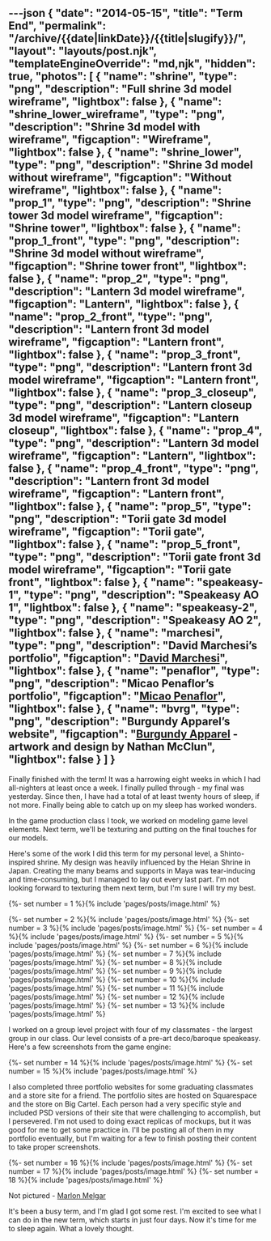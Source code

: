 ---json
{
	"date": "2014-05-15",
	"title": "Term End",
	"permalink": "/archive/{{date|linkDate}}/{{title|slugify}}/",
	"layout": "layouts/post.njk",
	"templateEngineOverride": "md,njk",
	"hidden": true,
	"photos": [
		{
			"name": "shrine",
			"type": "png",
			"description": "Full shrine 3d model wireframe",
			"lightbox": false
		},
		{
			"name": "shrine_lower_wireframe",
			"type": "png",
			"description": "Shrine 3d model with wireframe",
			"figcaption": "Wireframe",
			"lightbox": false
		},
		{
			"name": "shrine_lower",
			"type": "png",
			"description": "Shrine 3d model without wireframe",
			"figcaption": "Without wireframe",
			"lightbox": false
		},
		{
			"name": "prop_1",
			"type": "png",
			"description": "Shrine tower 3d model wireframe",
			"figcaption": "Shrine tower",
			"lightbox": false
		},
		{
			"name": "prop_1_front",
			"type": "png",
			"description": "Shrine 3d model without wireframe",
			"figcaption": "Shrine tower front",
			"lightbox": false
		},
		{
			"name": "prop_2",
			"type": "png",
			"description": "Lantern 3d model wireframe",
			"figcaption": "Lantern",
			"lightbox": false
		},
		{
			"name": "prop_2_front",
			"type": "png",
			"description": "Lantern front 3d model wireframe",
			"figcaption": "Lantern front",
			"lightbox": false
		},
		{
			"name": "prop_3_front",
			"type": "png",
			"description": "Lantern front 3d model wireframe",
			"figcaption": "Lantern front",
			"lightbox": false
		},
		{
			"name": "prop_3_closeup",
			"type": "png",
			"description": "Lantern closeup 3d model wireframe",
			"figcaption": "Lantern closeup",
			"lightbox": false
		},
		{
			"name": "prop_4",
			"type": "png",
			"description": "Lantern 3d model wireframe",
			"figcaption": "Lantern",
			"lightbox": false
		},
		{
			"name": "prop_4_front",
			"type": "png",
			"description": "Lantern front 3d model wireframe",
			"figcaption": "Lantern front",
			"lightbox": false
		},
		{
			"name": "prop_5",
			"type": "png",
			"description": "Torii gate 3d model wireframe",
			"figcaption": "Torii gate",
			"lightbox": false
		},
		{
			"name": "prop_5_front",
			"type": "png",
			"description": "Torii gate front 3d model wireframe",
			"figcaption": "Torii gate front",
			"lightbox": false
		},
		{
			"name": "speakeasy-1",
			"type": "png",
			"description": "Speakeasy AO 1",
			"lightbox": false
		},
		{
			"name": "speakeasy-2",
			"type": "png",
			"description": "Speakeasy AO 2",
			"lightbox": false
		},
		{
			"name": "marchesi",
			"type": "png",
			"description": "David Marchesi’s portfolio",
			"figcaption": "<a href='http://davidmarchesi.com' target='_blank'>David Marchesi</a>",
			"lightbox": false
		},
		{
			"name": "penaflor",
			"type": "png",
			"description": "Micao Penaflor’s portfolio",
			"figcaption": "<a href='http://micao-penaflor.squarespace.com' target='_blank'>Micao Penaflor</a>",
			"lightbox": false
		},
		{
			"name": "bvrg",
			"type": "png",
			"description": "Burgundy Apparel’s website",
			"figcaption": "<a href='http://burgundyapparel.com' target='_blank'>Burgundy Apparel</a> - artwork and design by Nathan McClun",
			"lightbox": false
		}
	]
}
---

Finally finished with the term! It was a harrowing eight weeks in which I had all-nighters at least once a week. I finally pulled through - my final was yesterday. Since then, I have had a total of at least twenty hours of sleep, if not more. Finally being able to catch up on my sleep has worked wonders.

In the game production class I took, we worked on modeling game level elements. Next term, we'll be texturing and putting on the final touches for our models.

<!--more-->

Here's some of the work I did this term for my personal level, a Shinto-inspired shrine. My design was heavily influenced by the Heian Shrine in Japan. Creating the many beams and supports in Maya was tear-inducing and time-consuming, but I managed to lay out every last part. I'm not looking forward to texturing them next term, but I'm sure I will try my best.

{%- set number = 1 %}{% include 'pages/posts/image.html' %}

<div class="row-double">
{%- set number = 2 %}{% include 'pages/posts/image.html' %}
{%- set number = 3 %}{% include 'pages/posts/image.html' %}
{%- set number = 4 %}{% include 'pages/posts/image.html' %}
{%- set number = 5 %}{% include 'pages/posts/image.html' %}
{%- set number = 6 %}{% include 'pages/posts/image.html' %}
{%- set number = 7 %}{% include 'pages/posts/image.html' %}
{%- set number = 8 %}{% include 'pages/posts/image.html' %}
{%- set number = 9 %}{% include 'pages/posts/image.html' %}
{%- set number = 10 %}{% include 'pages/posts/image.html' %}
{%- set number = 11 %}{% include 'pages/posts/image.html' %}
{%- set number = 12 %}{% include 'pages/posts/image.html' %}
{%- set number = 13 %}{% include 'pages/posts/image.html' %}
</div>

I worked on a group level project with four of my classmates - the largest group in our class. Our level consists of a pre-art deco/baroque speakeasy. Here's a few screenshots from the game engine:

<div class="row-double no-figcaption">
{%- set number = 14 %}{% include 'pages/posts/image.html' %}
{%- set number = 15 %}{% include 'pages/posts/image.html' %}
</div>

I also completed three portfolio websites for some graduating classmates and a store site for a friend. The portfolio sites are hosted on Squarespace and the store on Big Cartel. Each person had a very specific style and included PSD versions of their site that were challenging to accomplish, but I persevered. I'm not used to doing exact replicas of mockups, but it was good for me to get some practice in. I'll be posting all of them in my portfolio eventually, but I'm waiting for a few to finish posting their content to take proper screenshots.

{%- set number = 16 %}{% include 'pages/posts/image.html' %}
{%- set number = 17 %}{% include 'pages/posts/image.html' %}
{%- set number = 18 %}{% include 'pages/posts/image.html' %}

Not pictured - [Marlon Melgar](http://marlonmelgar.squarespace.com)

It's been a busy term, and I'm glad I got some rest. I'm excited to see what I can do in the new term, which starts in just four days. Now it's time for me to sleep again. What a lovely thought.